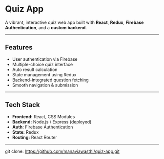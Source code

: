 # Quiz App

A vibrant, interactive quiz web app built with **React**, **Redux**, **Firebase Authentication**, and a **custom backend**.

---

## Features

-  User authentication via Firebase
-  Multiple-choice quiz interface
-  Auto result calculation
-  State management using Redux
-  Backend-integrated question fetching
-  Smooth navigation & submission

---

## Tech Stack

- **Frontend:** React, CSS Modules
- **Backend:** Node.js / Express (deployed)
- **Auth:** Firebase Authentication
- **State:** Redux
- **Routing:** React Router

---

git clone:  https://github.com/manaviawasthi/quiz-app.git

